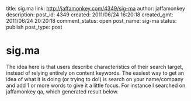 title: sig.ma
link: http://jaffamonkey.com/4349/sig-ma
author: jaffamonkey
description: 
post_id: 4349
created: 2011/06/24 16:20:18
created_gmt: 2011/06/24 20:20:18
comment_status: open
post_name: sig-ma
status: publish
post_type: post

# sig.ma

The idea here is that users describe characteristics of their search target, instead of relying entirely on content keywords. The easiest way to get an idea of what it is doing (or trying to do!) is search on your name/company and add 1 or more words to give it a little focus. For instance I searched on jaffamonkey qa, which generated result below.